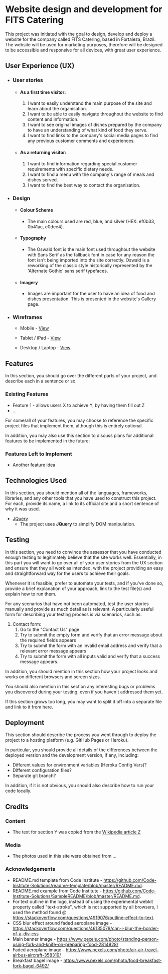 [comment]: <> (This README.md follows the Code Institute template, taken from https://github.com/Code-Institute-Solutions/readme-template/blob/master/README.md)

# Website design and development for FITS Catering

This project was initiated with the goal to design, develop and deploy a website for the company called FITS Catering, based in Fortaleza, Brazil.
The website will be used for marketing purposes, therefore will be designed to be accessible and responsive for all devices, with great user experience.
 
## User Experience (UX)

-   ### User stories
    -   #### As a first time visitor:

        1. I want to easily understand the main purpose of the site and learn about the organisation.
        2. I want to be able to easily navigate throughout the website to find content and information.
        3. I want to see original images of dishes prepared by the company to have an understanding of what kind of food they serve.
        4. I want to find links to the company's social media pages to find any previous customer comments and experiences.

    -   #### As a returning visitor:

        1. I want to find information regarding special customer requirements with specific dietary needs.
        2. I want to find a menu with the company's range of meals and dishes served.
        3. I want to find the best way to contact the organisation.

-   ### Design
    -   #### Colour Scheme
        -   The main colours used are red, blue, and silver (HEX: ef0b33, 0b41ac, e0dee4).
    -   #### Typography
        -   The Oswald font is the main font used throughout the website with Sans Serif as the fallback font in case for any reason the font isn't being imported into the site correctly. Oswald is a reworking of the classic style historically represented by the 'Alternate Gothic' sans serif typefaces.
    -   #### Imagery
        - Images are important for the user to have an idea of food and dishes presentation. This is presented in the website's Gallery page.

*   ### Wireframes

    -   Mobile - [View](assets/wireframes/FITS_Catering-Mobile.pdf)

    -   Tablet / iPad - [View](assets/wireframes/FITS_Catering-Tablet.pdf)

    -   Desktop / Laptop - [View](assets/wireframes/FITS_Catering-Desktop_Laptop.pdf)


## Features

In this section, you should go over the different parts of your project, and describe each in a sentence or so.
 
### Existing Features
- Feature 1 - allows users X to achieve Y, by having them fill out Z
- ...

For some/all of your features, you may choose to reference the specific project files that implement them, although this is entirely optional.

In addition, you may also use this section to discuss plans for additional features to be implemented in the future:

### Features Left to Implement
- Another feature idea

## Technologies Used

In this section, you should mention all of the languages, frameworks, libraries, and any other tools that you have used to construct this project. For each, provide its name, a link to its official site and a short sentence of why it was used.

- [JQuery](https://jquery.com)
    - The project uses **JQuery** to simplify DOM manipulation.


## Testing

In this section, you need to convince the assessor that you have conducted enough testing to legitimately believe that the site works well. Essentially, in this part you will want to go over all of your user stories from the UX section and ensure that they all work as intended, with the project providing an easy and straightforward way for the users to achieve their goals.

Whenever it is feasible, prefer to automate your tests, and if you've done so, provide a brief explanation of your approach, link to the test file(s) and explain how to run them.

For any scenarios that have not been automated, test the user stories manually and provide as much detail as is relevant. A particularly useful form for describing your testing process is via scenarios, such as:

1. Contact form:
    1. Go to the "Contact Us" page
    2. Try to submit the empty form and verify that an error message about the required fields appears
    3. Try to submit the form with an invalid email address and verify that a relevant error message appears
    4. Try to submit the form with all inputs valid and verify that a success message appears.

In addition, you should mention in this section how your project looks and works on different browsers and screen sizes.

You should also mention in this section any interesting bugs or problems you discovered during your testing, even if you haven't addressed them yet.

If this section grows too long, you may want to split it off into a separate file and link to it from here.

## Deployment

This section should describe the process you went through to deploy the project to a hosting platform (e.g. GitHub Pages or Heroku).

In particular, you should provide all details of the differences between the deployed version and the development version, if any, including:
- Different values for environment variables (Heroku Config Vars)?
- Different configuration files?
- Separate git branch?

In addition, if it is not obvious, you should also describe how to run your code locally.


## Credits

### Content
- The text for section Y was copied from the [Wikipedia article Z](https://en.wikipedia.org/wiki/Z)

### Media
- The photos used in this site were obtained from ...

### Acknowledgements

- README.md template from Code Institute - https://github.com/Code-Institute-Solutions/readme-template/blob/master/README.md.
- README.md example from Code Institute - https://github.com/Code-Institute-Solutions/SampleREADME/blob/master/README.md.
- For text outline in the logo, instead of using the experimental webkit property called "text-stroke", which is not supported by all browsers, I used the method found @ https://stackoverflow.com/questions/4919076/outline-effect-to-text.
- CSS blur effect around faded aeroplane image - https://stackoverflow.com/questions/46135078/can-i-blur-the-border-of-a-div-css
- Main banner image - https://www.pexels.com/photo/standing-person-using-fork-and-knife-on-preparing-food-2814828/
- Faded aeroplane image - https://www.pexels.com/photo/air-air-travel-airbus-aircraft-358319/
- Breakfast bagel image - https://www.pexels.com/photo/food-breakfast-fork-bagel-6492/
